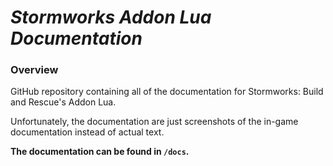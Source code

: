 # ***Stormworks Addon Lua Documentation***

### **Overview**
GitHub repository containing all of the documentation for Stormworks: Build and Rescue's Addon Lua.

Unfortunately, the documentation are just screenshots of the in-game documentation instead of actual text.

**The documentation can be found in `/docs`.**
